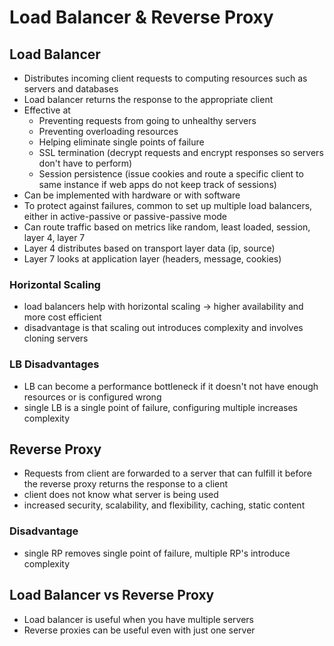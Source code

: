 # Load Balancer & Reverse Proxy
## Load Balancer
- Distributes incoming client requests to computing resources such as servers and databases
- Load balancer returns the response to the appropriate client
- Effective at
    - Preventing requests from going to unhealthy servers
    - Preventing overloading resources
    - Helping eliminate single points of failure
    - SSL termination (decrypt requests and encrypt responses so servers don't have to perform)
    - Session persistence (issue cookies and route a specific client to same instance if web apps do not keep track of sessions)
- Can be implemented with hardware or with software
- To protect against failures, common to set up multiple load balancers, either in active-passive or passive-passive mode
- Can route traffic based on metrics like random, least loaded, session, layer 4, layer 7
- Layer 4 distributes based on transport layer data (ip, source)
- Layer 7 looks at application layer (headers, message, cookies)
### Horizontal Scaling
- load balancers help with horizontal scaling -> higher availability and more cost efficient
- disadvantage is that scaling out introduces complexity and involves cloning servers
### LB Disadvantages
- LB can become a performance bottleneck if it doesn't not have enough resources or is configured wrong
- single LB is a single point of failure, configuring multiple increases complexity 

## Reverse Proxy
- Requests from client are forwarded to a server that can fulfill it before the reverse proxy returns the response to a client
- client does not know what server is being used
- increased security, scalability, and flexibility, caching, static content

### Disadvantage
- single RP removes single point of failure, multiple RP's introduce complexity  

## Load Balancer vs Reverse Proxy
- Load balancer is useful when you have multiple servers
- Reverse proxies can be useful even with just one server
